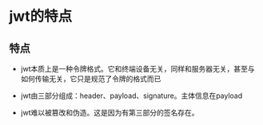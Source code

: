 # jwt的特点

## 特点

  - jwt本质上是一种令牌格式。它和终端设备无关，同样和服务器无关，甚至与如何传输无关，它只是规范了令牌的格式而已

  - jwt由三部分组成：header、payload、signature。主体信息在payload

  - jwt难以被篡改和伪造。这是因为有第三部分的签名存在。
